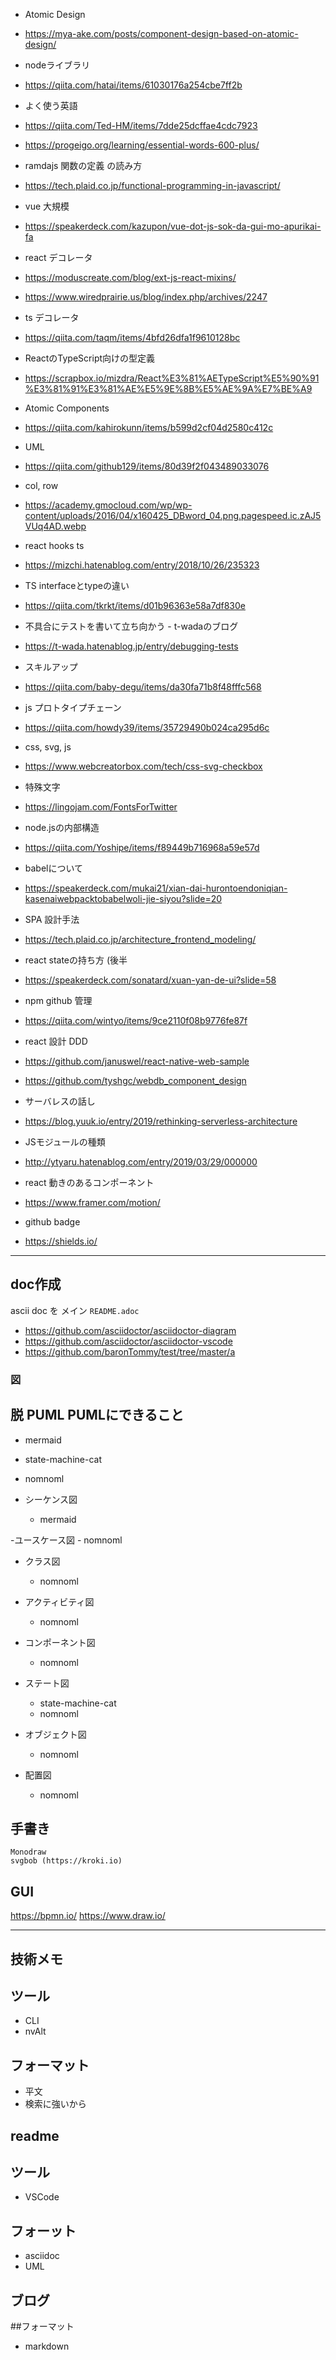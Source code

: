 - Atomic Design
- https://mya-ake.com/posts/component-design-based-on-atomic-design/

- nodeライブラリ
- https://qiita.com/hatai/items/61030176a254cbe7ff2b

- よく使う英語
- https://qiita.com/Ted-HM/items/7dde25dcffae4cdc7923
- https://progeigo.org/learning/essential-words-600-plus/

- ramdajs 関数の定義 の読み方
- https://tech.plaid.co.jp/functional-programming-in-javascript/

- vue 大規模
- https://speakerdeck.com/kazupon/vue-dot-js-sok-da-gui-mo-apurikai-fa

- react デコレータ
- https://moduscreate.com/blog/ext-js-react-mixins/
- https://www.wiredprairie.us/blog/index.php/archives/2247

- ts デコレータ
- https://qiita.com/taqm/items/4bfd26dfa1f9610128bc

- ReactのTypeScript向けの型定義
- https://scrapbox.io/mizdra/React%E3%81%AETypeScript%E5%90%91%E3%81%91%E3%81%AE%E5%9E%8B%E5%AE%9A%E7%BE%A9

- Atomic Components
- https://qiita.com/kahirokunn/items/b599d2cf04d2580c412c

- UML
- https://qiita.com/github129/items/80d39f2f043489033076

- col, row
- https://academy.gmocloud.com/wp/wp-content/uploads/2016/04/x160425_DBword_04.png.pagespeed.ic.zAJ5VUq4AD.webp

- react hooks ts 
- https://mizchi.hatenablog.com/entry/2018/10/26/235323

- TS interfaceとtypeの違い
- https://qiita.com/tkrkt/items/d01b96363e58a7df830e

- 不具合にテストを書いて立ち向かう - t-wadaのブログ
- https://t-wada.hatenablog.jp/entry/debugging-tests

- スキルアップ
- https://qiita.com/baby-degu/items/da30fa71b8f48fffc568

- js プロトタイプチェーン
- https://qiita.com/howdy39/items/35729490b024ca295d6c

- css, svg, js  
- https://www.webcreatorbox.com/tech/css-svg-checkbox

- 特殊文字
- https://lingojam.com/FontsForTwitter

- node.jsの内部構造
- https://qiita.com/Yoshipe/items/f89449b716968a59e57d

- babelについて
- https://speakerdeck.com/mukai21/xian-dai-hurontoendoniqian-kasenaiwebpacktobabelwoli-jie-siyou?slide=20

- SPA 設計手法
- https://tech.plaid.co.jp/architecture_frontend_modeling/

- react stateの持ち方 (後半
- https://speakerdeck.com/sonatard/xuan-yan-de-ui?slide=58 


- npm github 管理
- https://qiita.com/wintyo/items/9ce2110f08b9776fe87f

- react 設計 DDD
- https://github.com/januswel/react-native-web-sample
- https://github.com/tyshgc/webdb_component_design

- サーバレスの話し
- https://blog.yuuk.io/entry/2019/rethinking-serverless-architecture

- JSモジュールの種類
- http://ytyaru.hatenablog.com/entry/2019/03/29/000000

- react 動きのあるコンポーネント
- https://www.framer.com/motion/

- github badge
- https://shields.io/
---

## doc作成
ascii doc を メイン
`README.adoc`
- https://github.com/asciidoctor/asciidoctor-diagram
- https://github.com/asciidoctor/asciidoctor-vscode
- https://github.com/baronTommy/test/tree/master/a

### 図
## 脱 PUML PUMLにできること
  - mermaid
  - state-machine-cat
  - nomnoml

- シーケンス図
    - mermaid

-ユースケース図
    - nomnoml

- クラス図
    - nomnoml

- アクティビティ図
    - nomnoml

- コンポーネント図
    - nomnoml

- ステート図
    - state-machine-cat
    - nomnoml

- オブジェクト図
    - nomnoml

- 配置図
    - nomnoml

## 手書き
    Monodraw
    svgbob (https://kroki.io)

## GUI
  https://bpmn.io/
  https://www.draw.io/

---
## 技術メモ
  ## ツール
  - CLI
  - nvAlt
  ## フォーマット
  - 平文
  - 検索に強いから

## readme
  ## ツール
  - VSCode

  ## フォーット
  - asciidoc
  - UML
 
 ## ブログ
   ##フォーマット
   - markdown
  
  
   
  





